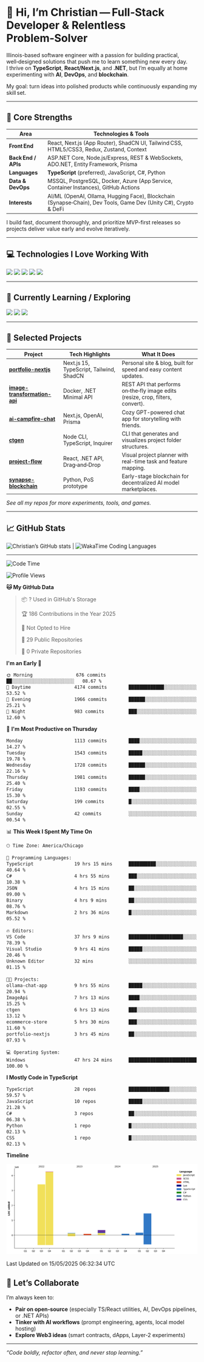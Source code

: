 # 👋 Hi, I’m Christian — Full‑Stack Developer & Relentless Problem‑Solver

Illinois-based software engineer with a passion for building practical, well‑designed solutions that push me to learn something new every day.  
I thrive on **TypeScript**, **React/Next.js**, and **.NET**, but I’m equally at home experimenting with **AI**, **DevOps**, and **blockchain**.

My goal: turn ideas into polished products while continuously expanding my skill set.

---

## 🚀 Core Strengths

| Area                | Technologies & Tools                                                                                               |
|---------------------|---------------------------------------------------------------------------------------------------------------------|
| **Front End**       | React, Next.js (App Router), ShadCN UI, Tailwind CSS, HTML5/CSS3, Redux, Zustand, Context                          |
| **Back End / APIs** | ASP.NET Core, Node.js/Express, REST & WebSockets, ADO.NET, Entity Framework, Prisma                                |
| **Languages**       | **TypeScript** (preferred), JavaScript, C#, Python                                                                 |
| **Data & DevOps**   | MSSQL, PostgreSQL, Docker, Azure (App Service, Container Instances), GitHub Actions                                |
| **Interests**       | AI/ML (OpenAI, Ollama, Hugging Face), Blockchain (Synapse‑Chain), Dev Tools, Game Dev (Unity C#), Crypto & DeFi     |

I build fast, document thoroughly, and prioritize MVP-first releases so projects deliver value early and evolve iteratively.

---

## 💻 Technologies I Love Working With

<p>
  <img src="https://img.shields.io/badge/React-61DAFB?style=for-the-badge&logo=react&logoColor=black" />
  <img src="https://img.shields.io/badge/Next.js-000000?style=for-the-badge&logo=nextdotjs&logoColor=white" />
  <img src="https://img.shields.io/badge/.NET-512BD4?style=for-the-badge&logo=dotnet&logoColor=white" />
  <img src="https://img.shields.io/badge/TypeScript-3178C6?style=for-the-badge&logo=typescript&logoColor=white" />
  <img src="https://img.shields.io/badge/SQL-336791?style=for-the-badge&logo=postgresql&logoColor=white" />
</p>

---

## 🧠 Currently Learning / Exploring

<p>
  <img src="https://img.shields.io/badge/Python-3776AB?style=for-the-badge&logo=python&logoColor=white" />
  <img src="https://img.shields.io/badge/C++-00599C?style=for-the-badge&logo=c%2B%2B&logoColor=white" />
  <img src="https://img.shields.io/badge/Blockchain-121212?style=for-the-badge&logo=bitcoin&logoColor=orange" />
</p>

---

## 🌟 Selected Projects

| Project | Tech Highlights | What It Does |
|---------|-----------------|--------------|
| **[portfolio-nextjs](https://github.com/Cstannahill/portfolio-nextjs)** | Next.js 15, TypeScript, Tailwind, ShadCN | Personal site & blog, built for speed and easy content updates. |
| **[image-transformation-api](https://github.com/Cstannahill/image-transformation-api)** | Docker, .NET Minimal API | REST API that performs on‑the‑fly image edits (resize, crop, filters, convert). |
| **[ai-campfire-chat](https://github.com/Cstannahill/ai-campfire-chat)** | Next.js, OpenAI, Prisma | Cozy GPT-powered chat app for storytelling with friends. |
| **[ctgen](https://github.com/Cstannahill/ctgen)** | Node CLI, TypeScript, Inquirer | CLI that generates and visualizes project folder structures. |
| **[project-flow](https://github.com/Cstannahill/project-flow)** | React, .NET API, Drag‑and‑Drop | Visual project planner with real-time task and feature mapping. |
| **[synapse-blockchain](https://github.com/Cstannahill/synapse-blockchain)** | Python, PoS prototype | Early-stage blockchain for decentralized AI model marketplaces. |

_See all my repos for more experiments, tools, and games._

---


## 📈 GitHub Stats
![Christian’s GitHub stats](https://github-readme-stats.vercel.app/api?username=Cstannahill&show_icons=true&hide_border=true&theme=tokyonight) | <img src="https://wakatime.com/share/@ChristianTannahill/a0b14e61-5152-43c8-bccc-2cac859ed487.svg" alt="WakaTime Coding Languages" width="500" height="300"/>



---

<!--START_SECTION:waka-->
![Code Time](http://img.shields.io/badge/Code%20Time-2%2C645%20hrs-blue)

![Profile Views](http://img.shields.io/badge/Profile%20Views-283-blue)

**🐱 My GitHub Data** 

> 📦 ? Used in GitHub's Storage 
 > 
> 🏆 186 Contributions in the Year 2025
 > 
> 🚫 Not Opted to Hire
 > 
> 📜 29 Public Repositories 
 > 
> 🔑 0 Private Repositories 
 > 
**I'm an Early 🐤** 

```text
🌞 Morning                676 commits         ██░░░░░░░░░░░░░░░░░░░░░░░   08.67 % 
🌆 Daytime                4174 commits        █████████████░░░░░░░░░░░░   53.52 % 
🌃 Evening                1966 commits        ██████░░░░░░░░░░░░░░░░░░░   25.21 % 
🌙 Night                  983 commits         ███░░░░░░░░░░░░░░░░░░░░░░   12.60 % 
```
📅 **I'm Most Productive on Thursday** 

```text
Monday                   1113 commits        ████░░░░░░░░░░░░░░░░░░░░░   14.27 % 
Tuesday                  1543 commits        █████░░░░░░░░░░░░░░░░░░░░   19.78 % 
Wednesday                1728 commits        ██████░░░░░░░░░░░░░░░░░░░   22.16 % 
Thursday                 1981 commits        ██████░░░░░░░░░░░░░░░░░░░   25.40 % 
Friday                   1193 commits        ████░░░░░░░░░░░░░░░░░░░░░   15.30 % 
Saturday                 199 commits         █░░░░░░░░░░░░░░░░░░░░░░░░   02.55 % 
Sunday                   42 commits          ░░░░░░░░░░░░░░░░░░░░░░░░░   00.54 % 
```


📊 **This Week I Spent My Time On** 

```text
🕑︎ Time Zone: America/Chicago

💬 Programming Languages: 
TypeScript               19 hrs 15 mins      ██████████░░░░░░░░░░░░░░░   40.64 % 
C#                       4 hrs 55 mins       ███░░░░░░░░░░░░░░░░░░░░░░   10.38 % 
JSON                     4 hrs 15 mins       ██░░░░░░░░░░░░░░░░░░░░░░░   09.00 % 
Binary                   4 hrs 9 mins        ██░░░░░░░░░░░░░░░░░░░░░░░   08.76 % 
Markdown                 2 hrs 36 mins       █░░░░░░░░░░░░░░░░░░░░░░░░   05.52 % 

🔥 Editors: 
VS Code                  37 hrs 9 mins       ████████████████████░░░░░   78.39 % 
Visual Studio            9 hrs 41 mins       █████░░░░░░░░░░░░░░░░░░░░   20.46 % 
Unknown Editor           32 mins             ░░░░░░░░░░░░░░░░░░░░░░░░░   01.15 % 

🐱‍💻 Projects: 
ollama-chat-app          9 hrs 55 mins       █████░░░░░░░░░░░░░░░░░░░░   20.94 % 
ImageApi                 7 hrs 13 mins       ████░░░░░░░░░░░░░░░░░░░░░   15.25 % 
ctgen                    6 hrs 13 mins       ███░░░░░░░░░░░░░░░░░░░░░░   13.12 % 
ecommerce-store          5 hrs 30 mins       ███░░░░░░░░░░░░░░░░░░░░░░   11.60 % 
portfolio-nextjs         3 hrs 45 mins       ██░░░░░░░░░░░░░░░░░░░░░░░   07.93 % 

💻 Operating System: 
Windows                  47 hrs 24 mins      █████████████████████████   100.00 % 
```

**I Mostly Code in TypeScript** 

```text
TypeScript               28 repos            ███████████████░░░░░░░░░░   59.57 % 
JavaScript               10 repos            █████░░░░░░░░░░░░░░░░░░░░   21.28 % 
C#                       3 repos             ██░░░░░░░░░░░░░░░░░░░░░░░   06.38 % 
Python                   1 repo              █░░░░░░░░░░░░░░░░░░░░░░░░   02.13 % 
CSS                      1 repo              █░░░░░░░░░░░░░░░░░░░░░░░░   02.13 % 
```



**Timeline**

![Lines of Code chart](https://raw.githubusercontent.com/Cstannahill/Cstannahill/main/assets/bar_graph.png)


 Last Updated on 15/05/2025 06:32:34 UTC
<!--END_SECTION:waka-->

## 🤝 Let’s Collaborate

I’m always keen to:

- **Pair on open‑source** (especially TS/React utilities, AI, DevOps pipelines, or .NET APIs)  
- **Tinker with AI workflows** (prompt engineering, agents, local model hosting)  
- **Explore Web3 ideas** (smart contracts, dApps, Layer‑2 experiments)


---

_“Code boldly, refactor often, and never stop learning.”_
